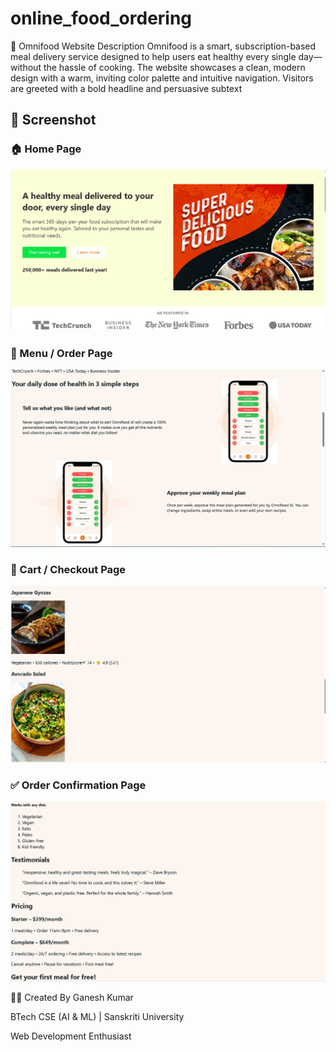 # online_food_ordering
🌱 Omnifood Website Description Omnifood is a smart, subscription-based meal delivery service designed to help users eat healthy every single day—without the hassle of cooking. The website showcases a clean, modern design with a warm, inviting color palette and intuitive navigation. Visitors are greeted with a bold headline and persuasive subtext 
## 📸 Screenshot

### 🏠 Home Page
![Home Page](https://raw.githubusercontent.com/ganeshkumar1887/online_food_ordering/main/image%201.png)

### 🍔 Menu / Order Page
![Menu Page](https://raw.githubusercontent.com/ganeshkumar1887/online_food_ordering/main/image%202.png)

### 🛒 Cart / Checkout Page
![Cart Page](https://raw.githubusercontent.com/ganeshkumar1887/online_food_ordering/main/image%203.png)

### ✅ Order Confirmation Page
![Order Confirmation](https://raw.githubusercontent.com/ganeshkumar1887/online_food_ordering/main/image%204.png)

👩‍💻 Created By
Ganesh Kumar

BTech CSE (AI & ML) | Sanskriti University

Web Development Enthusiast


